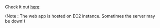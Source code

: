 Check it out [here](http://3.108.168.139:8080/CatchMe/):

(Note : The web app is hosted on EC2 instance. Sometimes the server may be down!)
